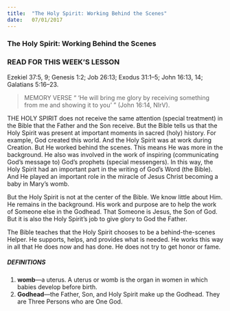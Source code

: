 ```yaml
---
title:  "The Holy Spirit: Working Behind the Scenes"
date:   07/01/2017
---
```


### The Holy Spirit: Working Behind the Scenes

### READ FOR THIS WEEK’S LESSON
Ezekiel 37:5, 9; Genesis 1:2; Job 26:13; Exodus 31:1–5; John 16:13, 14; Galatians 5:16–23.

> <p>MEMORY VERSE
> “ ‘He will bring me glory by receiving something from me and showing it to you’ ” (John 16:14, NIrV).

THE HOLY SPIRIT does not receive the same attention (special treatment) in the Bible that the Father and the Son receive. But the Bible tells us that the Holy Spirit was present at important moments in sacred (holy) history. For example, God created this world. And the Holy Spirit was at work during Creation. But He worked behind the scenes. This means He was more in the background. He also was involved in the work of inspiring (communicating God’s message to) God’s prophets (special messengers). In this way, the Holy Spirit had an important part in the writing of God’s Word (the Bible). And He played an important role in the miracle of Jesus Christ becoming a baby in Mary’s womb. 

But the Holy Spirit is not at the center of the Bible. We know little about Him. He remains in the background. His work and purpose are to help the work of Someone else in the Godhead. That Someone is Jesus, the Son of God. But it is also the Holy Spirit’s job to give glory to God the Father. 

The Bible teaches that the Holy Spirit chooses to be a behind-the-scenes Helper. He supports, helps, and provides what is needed. He works this way in all that He does now and has done. He does not try to get honor or fame.

##### DEFINITIONS

1. **womb**—a uterus. A uterus or womb is the organ in women in which babies develop before birth.
2. **Godhead**—the Father, Son, and Holy Spirit make up the Godhead. They are Three Persons who are One God.